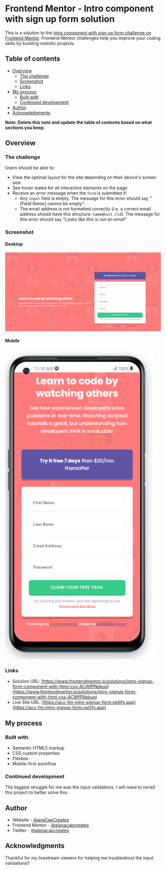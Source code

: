# Frontend Mentor - Intro component with sign up form solution

This is a solution to the [Intro component with sign up form challenge on Frontend Mentor](https://www.frontendmentor.io/challenges/intro-component-with-signup-form-5cf91bd49edda32581d28fd1). Frontend Mentor challenges help you improve your coding skills by building realistic projects. 

## Table of contents

- [Overview](#overview)
  - [The challenge](#the-challenge)
  - [Screenshot](#screenshot)
  - [Links](#links)
- [My process](#my-process)
  - [Built with](#built-with)
  - [Continued development](#continued-development)
- [Author](#author)
- [Acknowledgments](#acknowledgments)

**Note: Delete this note and update the table of contents based on what sections you keep.**

## Overview

### The challenge

Users should be able to:

- View the optimal layout for the site depending on their device's screen size
- See hover states for all interactive elements on the page
- Receive an error message when the `form` is submitted if:
  - Any `input` field is empty. The message for this error should say *"[Field Name] cannot be empty"*
  - The email address is not formatted correctly (i.e. a correct email address should have this structure: `name@host.tld`). The message for this error should say *"Looks like this is not an email"*

### Screenshot

#### Desktop
![Screenshot - Desktop](./images/solution-screenshot-desktop.png)

#### Mobile
![Screenshot - Mobile](./images/solution-screenshot-mobile.png)


### Links

- Solution URL: [https://www.frontendmentor.io/solutions/intro-signup-form-component-with-html-css-ACWfPNekuq](https://www.frontendmentor.io/solutions/intro-signup-form-component-with-html-css-ACWfPNekuq)
- Live Site URL: [https://acc-fm-intro-signup-form.netlify.app](https://acc-fm-intro-signup-form.netlify.app)

## My process

### Built with

- Semantic HTML5 markup
- CSS custom properties
- Flexbox
- Mobile-first workflow


### Continued development

The biggest struggle for me was the input validations. I will need to revisit this project to better solve this.


## Author

- Website - [AlanaCapCreates](https://alanacapcreates.com)
- Frontend Mentor - [@alanacapcreates](https://www.frontendmentor.io/profile/alanacapcreates)
- Twitter - [@alanacapcreates](https://www.twitter.com/alanacapcreates)


## Acknowledgments

Thankful for my livestream viewers for helping me troubleshoot the input validations!!